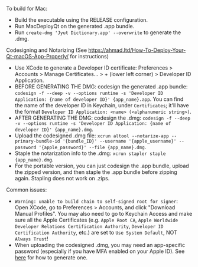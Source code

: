 To build for Mac:

- Build the executable using the RELEASE configuration.
- Run MacDeployQt on the generated .app bundle.
- Run `create-dmg 'Jyut Dictionary.app' --overwrite` to generate the .dmg.

Codesigning and Notarizing
(See https://ahmad.ltd/How-To-Deploy-Your-Qt-macOS-App-Properly/ for instructions)
- Use XCode to generate a Developer ID certificate: Preferences > Accounts > Manage Certificates... > + (lower left corner) > Developer ID Application.
- BEFORE GENERATING THE DMG: codesign the generated .app bundle: `codesign -f --deep -v --options runtime -s 'Developer ID Application: {name of developer ID}' {app_name}.app`. You can find the name of the developer ID in Keychain, under `Certificates`; it'll have the format `Developer ID Application: <name> (<alphanumeric string>)`.
- AFTER GENERATING THE DMG: codesign the .dmg: `codesign -f --deep -v --options runtime -s 'Developer ID Application: {name of developer ID}' {app_name}.dmg`.
- Upload the codesigned .dmg file: `xcrun altool --notarize-app --primary-bundle-id '{bundle_ID}' --username '{apple_username}' --password '{apple_password}' --file {app_name}.dmg`.
- Staple the notarization info to the .dmg: `xcrun stapler staple {app_name}.dmg`.
- For the portable version, you can just codesign the .app bundle, upload the zipped version, and then staple the .app bundle before zipping again. Stapling does not work on .zips.

Common issues:
- `Warning: unable to build chain to self-signed root for signer`: Open XCode, go to Preferences > Accounts, and click "Download Manual Profiles". You may also need to go to Keychain Access and make sure all the Apple Certificates (e.g. `Apple Root CA`, `Apple Worldwide Developer Relations Certification Authority`, `Developer ID Certification Authority`, etc.) are set to `Use System Default`, NOT `Always Trust`!
- When uploading the codesigned .dmg, you may need an app-specific password (especially if you have MFA enabled on your Apple ID). See [here](https://support.apple.com/en-us/HT204397) for how to generate one.
